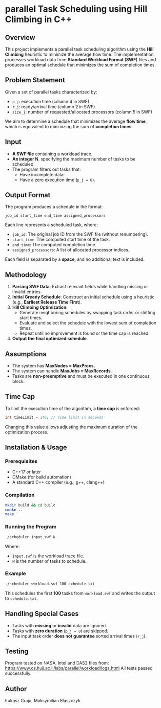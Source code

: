# parallel Task Scheduling using Hill Climbing in C++

## Overview

This project implements a parallel task scheduling algorithm using the **Hill Climbing** heuristic to minimize the average flow time. The implementation processes workload data from **Standard Workload Format (SWF)** files and produces an optimal schedule that minimizes the sum of completion times.

## Problem Statement

Given a set of parallel tasks characterized by:

- `p_j`: execution time (column 4 in SWF)
- `r_j`: ready/arrival time (column 2 in SWF)
- `size_j`: number of requested/allocated processors (column 5 in SWF)

We aim to determine a schedule that minimizes the average **flow time**, which is equivalent to minimizing the sum of **completion times**.

## Input

- **A SWF file** containing a workload trace.
- **An integer N**, specifying the maximum number of tasks to be scheduled.
- The program filters out tasks that:
  - Have incomplete data.
  - Have a zero execution time (`p_j = 0`).

## Output Format

The program produces a schedule in the format:

```plaintext
job_id start_time end_time assigned_processors
```

Each line represents a scheduled task, where:

- `job_id`: The original job ID from the SWF file (without renumbering).
- `start_time`: The computed start time of the task.
- `end_time`: The computed completion time.
- `assigned_processors`: A list of allocated processor indices.

Each field is separated by a **space**, and no additional text is included.

## Methodology

1. **Parsing SWF Data**: Extract relevant fields while handling missing or invalid entries.
2. **Initial Greedy Schedule**: Construct an initial schedule using a heuristic (e.g., **Earliest Release Time First**).
3. **Hill Climbing Optimization**:
   - Generate neighboring schedules by swapping task order or shifting start times.
   - Evaluate and select the schedule with the lowest sum of completion times.
   - Repeat until no improvement is found or the time cap is reached.
4. **Output the final optimized schedule**.

## Assumptions

- The system has **MaxNodes = MaxProcs**.
- The system can handle **MaxJobs = MaxRecords**.
- Tasks are **non-preemptive** and must be executed in one continuous block.

## Time Cap

To limit the execution time of the algorithm, a **time cap** is enforced:

```cpp
int timeLimit = 170; // Time limit in seconds
```

Changing this value allows adjusting the maximum duration of the optimization process.

## Installation & Usage

### Prerequisites

- C++17 or later
- CMake (for build automation)
- A standard C++ compiler (e.g., g++, clang++)

### Compilation

```sh
mkdir build && cd build
cmake ..
make
```

### Running the Program

```sh
./scheduler input.swf N
```

Where:

- `input.swf` is the workload trace file.
- `N` is the number of tasks to schedule.

### Example

```sh
./scheduler workload.swf 100 schedule.txt
```

This schedules the first **100** tasks from `workload.swf` and writes the output to `schedule.txt`.

## Handling Special Cases

- Tasks with **missing** or **invalid** data are ignored.
- Tasks with **zero duration** (`p_j = 0`) are skipped.
- The input task order **does not guarantee** sorted arrival times (`r_j`).

## Testing
Program tested on NASA, Intel and DAS2 files from: https://www.cs.huji.ac.il/labs/parallel/workload/logs.html
All tests passed successfully.

## Author
Łukasz Graja, Maksymilian Błaszczyk
